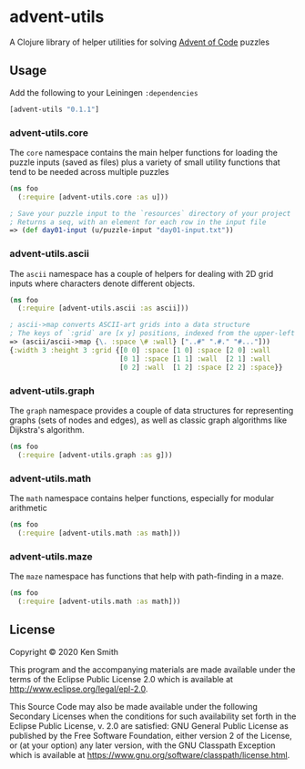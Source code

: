 # advent-utils

A Clojure library of helper utilities for solving
[Advent of Code](https://adventofcode.org) puzzles

## Usage

Add the following to your Leiningen `:dependencies`

```clojure
[advent-utils "0.1.1"]
```

### advent-utils.core
The `core` namespace contains the main helper functions for loading the
puzzle inputs (saved as files) plus a variety of small utility functions
that tend to be needed across multiple puzzles

```clojure
(ns foo
  (:require [advent-utils.core :as u]))

; Save your puzzle input to the `resources` directory of your project
; Returns a seq, with an element for each row in the input file
=> (def day01-input (u/puzzle-input "day01-input.txt"))
```

### advent-utils.ascii
The `ascii` namespace has a couple of helpers for dealing with 2D grid
inputs where characters denote different objects.

```clojure
(ns foo
  (:require [advent-utils.ascii :as ascii]))

; ascii->map converts ASCII-art grids into a data structure
; The keys of `:grid` are [x y] positions, indexed from the upper-left corner
=> (ascii/ascii->map {\. :space \# :wall} ["..#" ".#." "#..."]))
{:width 3 :height 3 :grid {[0 0] :space [1 0] :space [2 0] :wall
                           [0 1] :space [1 1] :wall  [2 1] :wall
                           [0 2] :wall  [1 2] :space [2 2] :space}}
```

### advent-utils.graph
The `graph` namespace provides a couple of data structures for representing
graphs (sets of nodes and edges), as well as classic graph algorithms like
Dijkstra's algorithm.

```clojure
(ns foo
  (:require [advent-utils.graph :as g]))
```

### advent-utils.math
The `math` namespace contains helper functions, especially for modular arithmetic

```clojure
(ns foo
  (:require [advent-utils.math :as math]))
```

### advent-utils.maze
The `maze` namespace has functions that help with path-finding in a maze.

```clojure
(ns foo
  (:require [advent-utils.math :as math]))
```

## License

Copyright © 2020 Ken Smith

This program and the accompanying materials are made available under the
terms of the Eclipse Public License 2.0 which is available at
http://www.eclipse.org/legal/epl-2.0.

This Source Code may also be made available under the following Secondary
Licenses when the conditions for such availability set forth in the Eclipse
Public License, v. 2.0 are satisfied: GNU General Public License as published by
the Free Software Foundation, either version 2 of the License, or (at your
option) any later version, with the GNU Classpath Exception which is available
at https://www.gnu.org/software/classpath/license.html.
